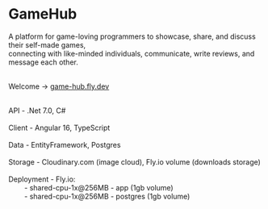 # GameHub

A platform for game-loving programmers to showcase, share, and discuss their self-made games, <br>
connecting with like-minded individuals, communicate, write reviews, and message each other.<br><br>

Welcome -> [game-hub.fly.dev](https://game-hub.fly.dev)<br><br>

API - .Net 7.0, C#<br><br>
Client - Angular 16, TypeScript<br><br>
Data - EntityFramework, Postgres<br><br>
Storage - Cloudinary.com (image cloud), Fly.io volume (downloads storage)<br><br>
Deployment - Fly.io: <br>
&nbsp;&nbsp;&nbsp;&nbsp;&nbsp;&nbsp;&nbsp;&nbsp;- shared-cpu-1x@256MB - app (1gb volume)<br>
&nbsp;&nbsp;&nbsp;&nbsp;&nbsp;&nbsp;&nbsp;&nbsp;- shared-cpu-1x@256MB - postgres (1gb volume)
